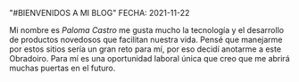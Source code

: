 
"#BIENVENIDOS A MI BLOG"
FECHA: 2021-11-22

Mi nombre es _Paloma Castro_ me gusta mucho la tecnología y el desarrollo de productos novedosos que facilitan nuestra vida. Pensé que manejarme por estos sitios sería un gran reto para mí, por eso decidí anotarme a este Obradoiro. Para mí es una oportunidad laboral única que creo que me abrirá muchas puertas en el futuro. 
